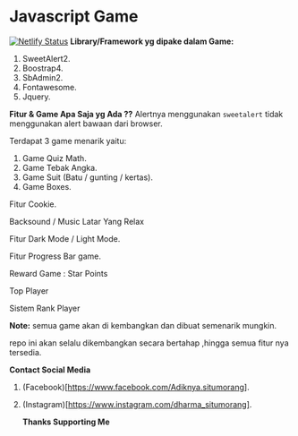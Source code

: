 # Javascript Game

[![Netlify Status](https://api.netlify.com/api/v1/badges/f7016492-78c9-4a11-9c9c-06fa2533951b/deploy-status)](https://app.netlify.com/sites/games-on/deploys)
**Library/Framework yg dipake dalam Game:**
1. SweetAlert2.
2. Boostrap4.
3. SbAdmin2.
4. Fontawesome.
5. Jquery.

**Fitur & Game Apa Saja yg Ada ??**
Alertnya menggunakan `sweetalert` tidak menggunakan alert bawaan dari browser.
<p>Terdapat 3 game menarik yaitu:</p>

1. Game Quiz Math.
2. Game Tebak Angka.
3. Game Suit (Batu / gunting / kertas).
4. Game Boxes.

<p>Fitur Cookie.</p>
<p>Backsound / Music Latar Yang Relax</p>
<p>Fitur Dark Mode / Light Mode. </p>
<p>Fitur Progress Bar game.</p>
<p>Reward Game : Star Points</p>
<p>Top Player</p>
<p>Sistem Rank Player</p>

**Note:**
semua game akan di kembangkan dan dibuat semenarik mungkin.

repo ini akan selalu dikembangkan secara bertahap ,hingga semua fitur nya tersedia.

**Contact Social Media**
1. (Facebook)[https://www.facebook.com/Adiknya.situmorang].
2. (Instagram)[https://www.instagram.com/dharma_situmorang].
   
   **Thanks Supporting Me**
